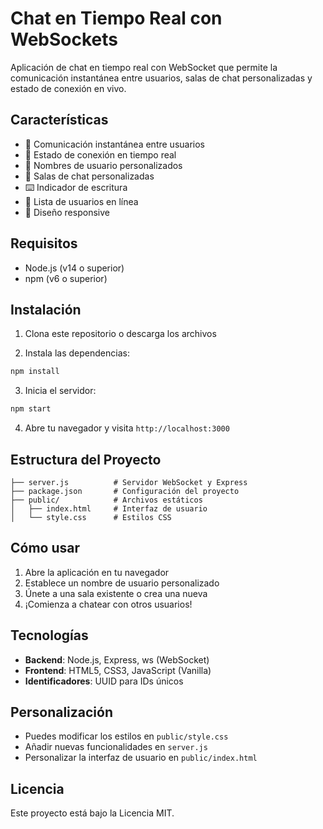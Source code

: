 # Chat en Tiempo Real con WebSockets

Aplicación de chat en tiempo real con WebSocket que permite la comunicación instantánea entre usuarios, salas de chat personalizadas y estado de conexión en vivo.

## Características

- 💬 Comunicación instantánea entre usuarios
- 🔄 Estado de conexión en tiempo real
- 👤 Nombres de usuario personalizados
- 🚪 Salas de chat personalizadas
- ⌨️ Indicador de escritura
- 👥 Lista de usuarios en línea
- 📱 Diseño responsive

## Requisitos

- Node.js (v14 o superior)
- npm (v6 o superior)

## Instalación

1. Clona este repositorio o descarga los archivos

2. Instala las dependencias:
```bash
npm install
```

3. Inicia el servidor:
```bash
npm start
```

4. Abre tu navegador y visita `http://localhost:3000`

## Estructura del Proyecto

```
├── server.js          # Servidor WebSocket y Express
├── package.json       # Configuración del proyecto
├── public/            # Archivos estáticos
│   ├── index.html     # Interfaz de usuario
│   └── style.css      # Estilos CSS
```

## Cómo usar

1. Abre la aplicación en tu navegador
2. Establece un nombre de usuario personalizado
3. Únete a una sala existente o crea una nueva
4. ¡Comienza a chatear con otros usuarios!

## Tecnologías

- **Backend**: Node.js, Express, ws (WebSocket)
- **Frontend**: HTML5, CSS3, JavaScript (Vanilla)
- **Identificadores**: UUID para IDs únicos

## Personalización

- Puedes modificar los estilos en `public/style.css`
- Añadir nuevas funcionalidades en `server.js`
- Personalizar la interfaz de usuario en `public/index.html`

## Licencia

Este proyecto está bajo la Licencia MIT.
